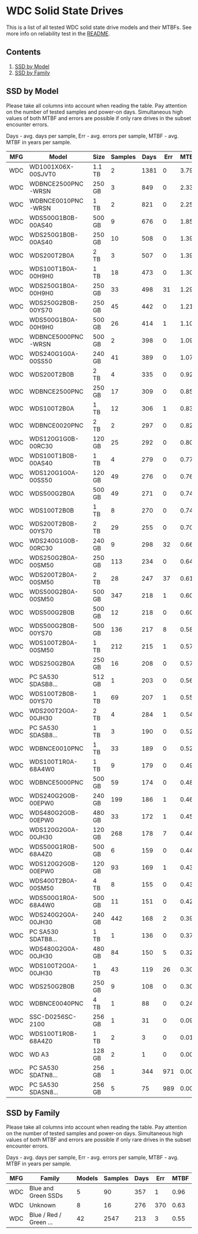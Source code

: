 WDC Solid State Drives
======================

This is a list of all tested WDC solid state drive models and their MTBFs. See
more info on reliability test in the [README](https://github.com/linuxhw/SMART).

Contents
--------

1. [ SSD by Model  ](#ssd-by-model)
2. [ SSD by Family ](#ssd-by-family)

SSD by Model
------------

Please take all columns into account when reading the table. Pay attention on the
number of tested samples and power-on days. Simultaneous high values of both MTBF
and errors are possible if only rare drives in the subset encounter errors.

Days - avg. days per sample,
Err  - avg. errors per sample,
MTBF - avg. MTBF in years per sample.

| MFG       | Model              | Size   | Samples | Days  | Err   | MTBF |
|-----------|--------------------|--------|---------|-------|-------|------|
| WDC       | WD1001X06X-00SJVT0 | 1.1 TB | 2       | 1381  | 0     | 3.79   |
| WDC       | WDBNCE2500PNC-WRSN | 250 GB | 3       | 849   | 0     | 2.33   |
| WDC       | WDBNCE0010PNC-WRSN | 1 TB   | 2       | 821   | 0     | 2.25   |
| WDC       | WDS500G1B0B-00AS40 | 500 GB | 9       | 676   | 0     | 1.85   |
| WDC       | WDS250G1B0B-00AS40 | 250 GB | 10      | 508   | 0     | 1.39   |
| WDC       | WDS200T2B0A        | 2 TB   | 3       | 507   | 0     | 1.39   |
| WDC       | WDS100T1B0A-00H9H0 | 1 TB   | 18      | 473   | 0     | 1.30   |
| WDC       | WDS250G1B0A-00H9H0 | 250 GB | 33      | 498   | 31    | 1.29   |
| WDC       | WDS250G2B0B-00YS70 | 250 GB | 45      | 442   | 0     | 1.21   |
| WDC       | WDS500G1B0A-00H9H0 | 500 GB | 26      | 414   | 1     | 1.10   |
| WDC       | WDBNCE5000PNC-WRSN | 500 GB | 2       | 398   | 0     | 1.09   |
| WDC       | WDS240G1G0A-00SS50 | 240 GB | 41      | 389   | 0     | 1.07   |
| WDC       | WDS200T2B0B        | 2 TB   | 4       | 335   | 0     | 0.92   |
| WDC       | WDBNCE2500PNC      | 250 GB | 17      | 309   | 0     | 0.85   |
| WDC       | WDS100T2B0A        | 1 TB   | 12      | 306   | 1     | 0.83   |
| WDC       | WDBNCE0020PNC      | 2 TB   | 2       | 297   | 0     | 0.82   |
| WDC       | WDS120G1G0B-00RC30 | 120 GB | 25      | 292   | 0     | 0.80   |
| WDC       | WDS100T1B0B-00AS40 | 1 TB   | 4       | 279   | 0     | 0.77   |
| WDC       | WDS120G1G0A-00SS50 | 120 GB | 49      | 276   | 0     | 0.76   |
| WDC       | WDS500G2B0A        | 500 GB | 49      | 271   | 0     | 0.74   |
| WDC       | WDS100T2B0B        | 1 TB   | 8       | 270   | 0     | 0.74   |
| WDC       | WDS200T2B0B-00YS70 | 2 TB   | 29      | 255   | 0     | 0.70   |
| WDC       | WDS240G1G0B-00RC30 | 240 GB | 9       | 298   | 32    | 0.66   |
| WDC       | WDS250G2B0A-00SM50 | 250 GB | 113     | 234   | 0     | 0.64   |
| WDC       | WDS200T2B0A-00SM50 | 2 TB   | 28      | 247   | 37    | 0.61   |
| WDC       | WDS500G2B0A-00SM50 | 500 GB | 347     | 218   | 1     | 0.60   |
| WDC       | WDS500G2B0B        | 500 GB | 12      | 218   | 0     | 0.60   |
| WDC       | WDS500G2B0B-00YS70 | 500 GB | 136     | 217   | 8     | 0.58   |
| WDC       | WDS100T2B0A-00SM50 | 1 TB   | 212     | 215   | 1     | 0.57   |
| WDC       | WDS250G2B0A        | 250 GB | 16      | 208   | 0     | 0.57   |
| WDC       | PC SA530 SDASB8... | 512 GB | 1       | 203   | 0     | 0.56   |
| WDC       | WDS100T2B0B-00YS70 | 1 TB   | 69      | 207   | 1     | 0.55   |
| WDC       | WDS200T2G0A-00JH30 | 2 TB   | 4       | 284   | 1     | 0.54   |
| WDC       | PC SA530 SDASB8... | 1 TB   | 3       | 190   | 0     | 0.52   |
| WDC       | WDBNCE0010PNC      | 1 TB   | 33      | 189   | 0     | 0.52   |
| WDC       | WDS100T1R0A-68A4W0 | 1 TB   | 9       | 179   | 0     | 0.49   |
| WDC       | WDBNCE5000PNC      | 500 GB | 59      | 174   | 0     | 0.48   |
| WDC       | WDS240G2G0B-00EPW0 | 240 GB | 199     | 186   | 1     | 0.46   |
| WDC       | WDS480G2G0B-00EPW0 | 480 GB | 33      | 172   | 1     | 0.45   |
| WDC       | WDS120G2G0A-00JH30 | 120 GB | 268     | 178   | 7     | 0.44   |
| WDC       | WDS500G1R0B-68A4Z0 | 500 GB | 6       | 159   | 0     | 0.44   |
| WDC       | WDS120G2G0B-00EPW0 | 120 GB | 93      | 169   | 1     | 0.43   |
| WDC       | WDS400T2B0A-00SM50 | 4 TB   | 8       | 155   | 0     | 0.43   |
| WDC       | WDS500G1R0A-68A4W0 | 500 GB | 11      | 151   | 0     | 0.42   |
| WDC       | WDS240G2G0A-00JH30 | 240 GB | 442     | 168   | 2     | 0.39   |
| WDC       | PC SA530 SDATB8... | 1 TB   | 1       | 136   | 0     | 0.37   |
| WDC       | WDS480G2G0A-00JH30 | 480 GB | 84      | 150   | 5     | 0.32   |
| WDC       | WDS100T2G0A-00JH30 | 1 TB   | 43      | 119   | 26    | 0.30   |
| WDC       | WDS250G2B0B        | 250 GB | 9       | 108   | 0     | 0.30   |
| WDC       | WDBNCE0040PNC      | 4 TB   | 1       | 88    | 0     | 0.24   |
| WDC       | SSC-D0256SC-2100   | 256 GB | 1       | 31    | 0     | 0.09   |
| WDC       | WDS100T1R0B-68A4Z0 | 1 TB   | 2       | 3     | 0     | 0.01   |
| WDC       | WD A3              | 128 GB | 2       | 1     | 0     | 0.00   |
| WDC       | PC SA530 SDATN8... | 256 GB | 1       | 344   | 971   | 0.00   |
| WDC       | PC SA530 SDASN8... | 256 GB | 5       | 75    | 989   | 0.00   |

SSD by Family
-------------

Please take all columns into account when reading the table. Pay attention on the
number of tested samples and power-on days. Simultaneous high values of both MTBF
and errors are possible if only rare drives in the subset encounter errors.

Days - avg. days per sample,
Err  - avg. errors per sample,
MTBF - avg. MTBF in years per sample.

| MFG       | Family                 | Models | Samples | Days  | Err   | MTBF |
|-----------|------------------------|--------|---------|-------|-------|------|
| WDC       | Blue and Green SSDs    | 5      | 90      | 357   | 1     | 0.96   |
| WDC       | Unknown                | 8      | 16      | 276   | 370   | 0.63   |
| WDC       | Blue / Red / Green ... | 42     | 2547    | 213   | 3     | 0.55   |
